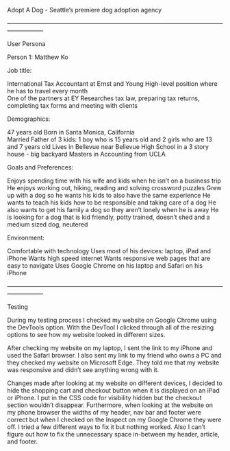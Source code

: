 Adopt A Dog - Seattle’s premiere dog adoption agency 

——————————————————————————————————————————

User Persona

Person 1: Matthew Ko 

Job title:

International Tax Accountant at Ernst and Young
High-level position where he has to travel every month  
One of the partners at EY
Researches tax law, preparing tax returns, completing tax forms and meeting with clients 

Demographics: 

47 years old
Born in Santa Monica, California  
Married
Father of 3 kids: 1 boy who is 15 years old and 2 girls who are 13 and 7 years old
Lives in Bellevue near Bellevue High School in a 3 story house - big backyard 
Masters in Accounting from UCLA

Goals and Preferences: 

Enjoys spending time with his wife and kids when he isn’t on a business trip 
He enjoys working out, hiking, reading and solving crossword puzzles 
Grew up with a dog so he wants his kids to also have the same experience 
He wants to teach his kids how to be responsible and taking care of a dog 
He also wants to get his family a dog so they aren’t lonely when he is away 
He is looking for a dog that is kid friendly, potty trained, doesn’t shed and a medium sized dog, neutered 

Environment: 

Comfortable with technology 
Uses most of his devices: laptop, iPad and iPhone 
Wants high speed internet
Wants responsive web pages that are easy to navigate
Uses Google Chrome on his laptop and Safari on his iPhone


——————————————————————————————————————————

Testing

During my testing process I checked my website on Google Chrome using the DevTools option. With the DevTool I clicked through all of the resizing options to see how my website looked in different sizes. 

After checking my website on my laptop, I sent the link to my iPhone and used the Safari browser. I also sent my link to my friend who owns a PC and they checked my website on Microsoft Edge. They told me that my website was responsive and didn’t see anything wrong with it. 


Changes made after looking at my website on different devices, I decided to hide the shopping cart and checkout button when it is displayed on an iPad or iPhone. I put in the CSS code for visibility hidden but the checkout section wouldn’t disappear. Furthermore, when looking at the website on my phone browser the widths of my header, nav bar and footer were correct but when I checked on the Inspect on my Google Chrome they were off. I tried a few different ways to fix it but nothing worked. Also I can’t figure out how to fix the unnecessary space in-between my header, article, and footer. 

